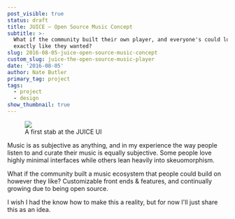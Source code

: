 ```yaml
---
post_visible: true
status: draft
title: JUICE – Open Source Music Concept
subtitle: >-
  What if the community built their own player, and everyone's could look
  exactly like they wanted?
slug: 2016-08-05-juice-open-source-music-concept
custom_slug: juice-the-open-source-music-player
date: '2016-08-05'
author: Nate Butler
primary_tag: project
tags:
  - project
  - design
show_thumbnail: true
---
```

<figure class="w-richtext-figure-type-image w-richtext-align-fullwidth" style="max-width:2880px"><div><img src="https://uploads-ssl.webflow.com/60453108a750bf32c24d79eb/60457aef632e8d30d8504a38_Juice%20-%20Main%20Player%20-%20Full%20Size.png" loading="lazy" width="auto" height="auto"></div><figcaption>A first stab at the JUICE&nbsp;UI</figcaption></figure><p>Music is as subjective as anything, and in my experience the way people listen to and curate their music is equally subjective. Some people love highly minimal interfaces while others lean heavily into skeuomorphism.</p><p>What if the community built a music ecosystem that people could build on however they like?&nbsp;Customizable front ends &amp; features, and continually growing due to being open source.</p><p>I&nbsp;wish I&nbsp;had the know how to make this a reality, but for now I'll just share this as an idea.</p>